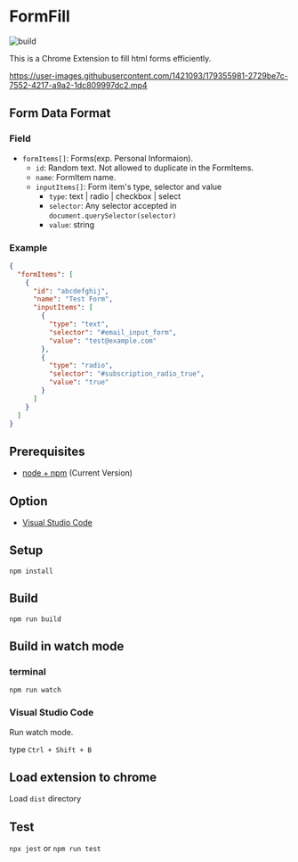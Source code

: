 # FormFill

![build](https://github.com/YuheiNakasaka/form-fill/workflows/build/badge.svg)

This is a Chrome Extension to fill html forms efficiently.

https://user-images.githubusercontent.com/1421093/179355981-2729be7c-7552-4217-a9a2-1dc809997dc2.mp4

## Form Data Format

### Field

- `formItems[]`: Forms(exp. Personal Informaion).
  - `id`: Random text. Not allowed to duplicate in the FormItems.
  - `name`: FormItem name.
  - `inputItems[]`: Form item's type, selector and value
    - `type`: text | radio | checkbox | select
    - `selector`: Any selector accepted in `document.querySelector(selector)`
    - `value`: string

### Example

```json
{
  "formItems": [
    {
      "id": "abcdefghij",
      "name": "Test Form",
      "inputItems": [
        {
          "type": "text",
          "selector": "#email_input_form",
          "value": "test@example.com"
        },
        {
          "type": "radio",
          "selector": "#subscription_radio_true",
          "value": "true"
        }
      ]
    }
  ]
}
```

## Prerequisites

- [node + npm](https://nodejs.org/) (Current Version)

## Option

- [Visual Studio Code](https://code.visualstudio.com/)

## Setup

```
npm install
```

## Build

```
npm run build
```

## Build in watch mode

### terminal

```
npm run watch
```

### Visual Studio Code

Run watch mode.

type `Ctrl + Shift + B`

## Load extension to chrome

Load `dist` directory

## Test

`npx jest` or `npm run test`
